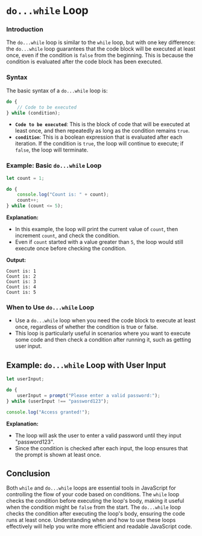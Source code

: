 # `do...while` Loop

### Introduction

The `do...while` loop is similar to the `while` loop, but with one key difference: the `do...while` loop guarantees that the code block will be executed at least once, even if the condition is `false` from the beginning. This is because the condition is evaluated after the code block has been executed.

### Syntax

The basic syntax of a `do...while` loop is:

```javascript
do {
    // Code to be executed
} while (condition);
```

- **`Code to be executed`**: This is the block of code that will be executed at least once, and then repeatedly as long as the condition remains `true`.
- **`condition`**: This is a boolean expression that is evaluated after each iteration. If the condition is `true`, the loop will continue to execute; if `false`, the loop will terminate.

### Example: Basic `do...while` Loop

```javascript
let count = 1;

do {
    console.log("Count is: " + count);
    count++;
} while (count <= 5);
```

**Explanation:**

- In this example, the loop will print the current value of `count`, then increment `count`, and check the condition.
- Even if `count` started with a value greater than `5`, the loop would still execute once before checking the condition.

**Output:**

```
Count is: 1
Count is: 2
Count is: 3
Count is: 4
Count is: 5
```

### When to Use `do...while` Loop

- Use a `do...while` loop when you need the code block to execute at least once, regardless of whether the condition is true or false.
- This loop is particularly useful in scenarios where you want to execute some code and then check a condition after running it, such as getting user input.

## Example: `do...while` Loop with User Input

```javascript
let userInput;

do {
    userInput = prompt("Please enter a valid password:");
} while (userInput !== "password123");

console.log("Access granted!");
```

**Explanation:**

- The loop will ask the user to enter a valid password until they input "password123".
- Since the condition is checked after each input, the loop ensures that the prompt is shown at least once.

## Conclusion

Both `while` and `do...while` loops are essential tools in JavaScript for controlling the flow of your code based on conditions. The `while` loop checks the condition before executing the loop's body, making it useful when the condition might be `false` from the start. The `do...while` loop checks the condition after executing the loop's body, ensuring the code runs at least once. Understanding when and how to use these loops effectively will help you write more efficient and readable JavaScript code.

